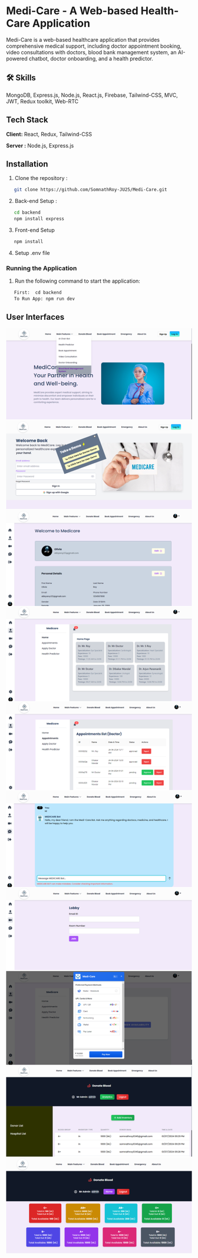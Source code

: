 # Medi-Care - A Web-based Health-Care Application
Medi-Care is a web-based healthcare application that provides comprehensive medical support, including
doctor appointment booking, video consultations with doctors, blood bank management system,
an AI-powered chatbot, doctor onboarding, and a health predictor.

## 🛠 Skills

MongoDB, Express.js, Node.js, React.js, Firebase, Tailwind-CSS,
MVC, JWT, Redux toolkit, Web-RTC

## Tech Stack

**Client:** React, Redux, Tailwind-CSS

**Server :** Node.js, Express.js

## Installation

1.  Clone the repository :

```bash
   git clone https://github.com/SomnathRoy-JU25/Medi-Care.git
```

2. Back-end Setup :

```bash
   cd backend
   npm install express
```

3. Front-end Setup

```bash
   npm install
```

4. Setup .env file

### Running the Application

1. Run the following command to start the application:

```bash
   First:  cd backend
   To Run App: npm run dev
```
## User Interfaces
![Home](<client/src/assets/screenshots/Screenshot 2024-07-02 225205.png>)
![Login](<client/src/assets/screenshots/Screenshot 2024-07-02 225314.png>)
![Dashboard](<client/src/assets/screenshots/Screenshot 2024-07-02 225335.png>)
![DoctorList](<client/src/assets/screenshots/Screenshot 2024-07-02 225357.png>)
![Appointments](<client/src/assets/screenshots/Screenshot 2024-07-02 225420.png>)
![AI Chat Bot](<client/src/assets/screenshots/Screenshot 2024-07-02 225459.png>)
![Video Call](<client/src/assets/screenshots/Screenshot 2024-07-02 225513.png>)
![Payment Gateway](<client/src/assets/screenshots/Screenshot 2024-07-02 225541.png>)
![Blood Donation1](<client/src/assets/screenshots/Screenshot 2024-07-02 225607.png>)
![Blood Donation2](<client/src/assets/screenshots/Screenshot 2024-07-02 225627.png>)
